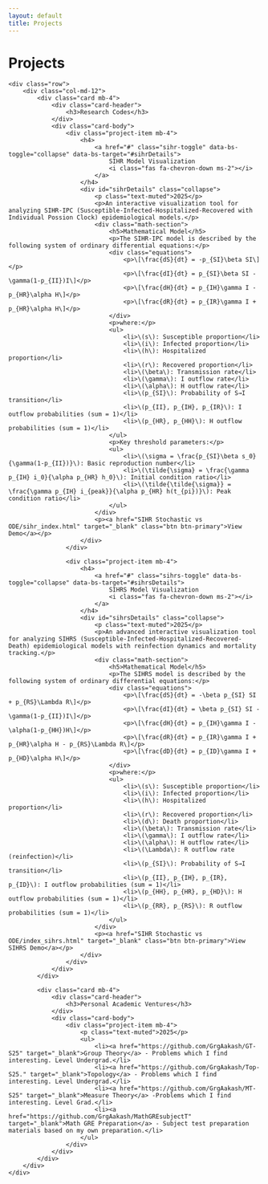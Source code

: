 ```yaml
---
layout: default
title: Projects
---
```


<div class="container mt-5">
    <h1 class="mb-5">Projects</h1>

    <div class="row">
        <div class="col-md-12">
            <div class="card mb-4">
                <div class="card-header">
                    <h3>Research Codes</h3>
                </div>
                <div class="card-body">
                    <div class="project-item mb-4">
                        <h4>
                            <a href="#" class="sihr-toggle" data-bs-toggle="collapse" data-bs-target="#sihrDetails">
                                SIHR Model Visualization
                                <i class="fas fa-chevron-down ms-2"></i>
                            </a>
                        </h4>
                        <div id="sihrDetails" class="collapse">
                            <p class="text-muted">2025</p>
                            <p>An interactive visualization tool for analyzing SIHR-IPC (Susceptible-Infected-Hospitalized-Recovered with Individual Possion Clock) epidemiological models.</p>
                            <div class="math-section">
                                <h5>Mathematical Model</h5>
                                <p>The SIHR-IPC model is described by the following system of ordinary differential equations:</p>
                                <div class="equations">
                                    <p>\[\frac{dS}{dt} = -p_{SI}\beta SI\]</p>
                                    <p>\[\frac{dI}{dt} = p_{SI}\beta SI - \gamma(1-p_{II})I\]</p>
                                    <p>\[\frac{dH}{dt} = p_{IH}\gamma I - p_{HR}\alpha H\]</p>
                                    <p>\[\frac{dR}{dt} = p_{IR}\gamma I + p_{HR}\alpha H\]</p>
                                </div>
                                <p>where:</p>
                                <ul>
                                    <li>\(s\): Susceptible proportion</li>
                                    <li>\(i\): Infected proportion</li>
                                    <li>\(h\): Hospitalized proportion</li>
                                    <li>\(r\): Recovered proportion</li>
                                    <li>\(\beta\): Transmission rate</li>
                                    <li>\(\gamma\): I outflow rate</li>
                                    <li>\(\alpha\): H outflow rate</li>
                                    <li>\(p_{SI}\): Probability of S→I transition</li>
                                    <li>\(p_{II}, p_{IH}, p_{IR}\): I outflow probabilities (sum = 1)</li>
                                    <li>\(p_{HR}, p_{HH}\): H outflow probabilities (sum = 1)</li>
                                </ul>
                                <p>Key threshold parameters:</p>
                                <ul>
                                    <li>\(\sigma = \frac{p_{SI}\beta s_0}{\gamma(1-p_{II})}\): Basic reproduction number</li>
                                    <li>\(\tilde{\sigma} = \frac{\gamma p_{IH} i_0}{\alpha p_{HR} h_0}\): Initial condition ratio</li>
                                    <li>\(\tilde{\tilde{\sigma}} = \frac{\gamma p_{IH} i_{peak}}{\alpha p_{HR} h(t_{pi})}\): Peak condition ratio</li>
                                </ul>
                            </div>
                            <p><a href="SIHR Stochastic vs ODE/sihr_index.html" target="_blank" class="btn btn-primary">View Demo</a></p>
                        </div>
                    </div>

                    <div class="project-item mb-4">
                        <h4>
                            <a href="#" class="sihrs-toggle" data-bs-toggle="collapse" data-bs-target="#sihrsDetails">
                                SIHRS Model Visualization
                                <i class="fas fa-chevron-down ms-2"></i>
                            </a>
                        </h4>
                        <div id="sihrsDetails" class="collapse">
                            <p class="text-muted">2025</p>
                            <p>An advanced interactive visualization tool for analyzing SIHRS (Susceptible-Infected-Hospitalized-Recovered-Death) epidemiological models with reinfection dynamics and mortality tracking.</p>
                            <div class="math-section">
                                <h5>Mathematical Model</h5>
                                <p>The SIHRS model is described by the following system of ordinary differential equations:</p>
                                <div class="equations">
                                    <p>\[\frac{dS}{dt} = -\beta p_{SI} SI + p_{RS}\Lambda R\]</p>
                                    <p>\[\frac{dI}{dt} = \beta p_{SI} SI - \gamma(1-p_{II})I\]</p>
                                    <p>\[\frac{dH}{dt} = p_{IH}\gamma I - \alpha(1-p_{HH})H\]</p>
                                    <p>\[\frac{dR}{dt} = p_{IR}\gamma I + p_{HR}\alpha H - p_{RS}\Lambda R\]</p>
                                    <p>\[\frac{dD}{dt} = p_{ID}\gamma I + p_{HD}\alpha H\]</p>
                                </div>
                                <p>where:</p>
                                <ul>
                                    <li>\(s\): Susceptible proportion</li>
                                    <li>\(i\): Infected proportion</li>
                                    <li>\(h\): Hospitalized proportion</li>
                                    <li>\(r\): Recovered proportion</li>
                                    <li>\(d\): Death proportion</li>
                                    <li>\(\beta\): Transmission rate</li>
                                    <li>\(\gamma\): I outflow rate</li>
                                    <li>\(\alpha\): H outflow rate</li>
                                    <li>\(\Lambda\): R outflow rate (reinfection)</li>
                                    <li>\(p_{SI}\): Probability of S→I transition</li>
                                    <li>\(p_{II}, p_{IH}, p_{IR}, p_{ID}\): I outflow probabilities (sum = 1)</li>
                                    <li>\(p_{HH}, p_{HR}, p_{HD}\): H outflow probabilities (sum = 1)</li>
                                    <li>\(p_{RR}, p_{RS}\): R outflow probabilities (sum = 1)</li>
                                </ul>
                            </div>
                            <p><a href="SIHR Stochastic vs ODE/index_sihrs.html" target="_blank" class="btn btn-primary">View SIHRS Demo</a></p>
                        </div>
                    </div>
                </div>
            </div>

            <div class="card mb-4">
                <div class="card-header">
                    <h3>Personal Academic Ventures</h3>
                </div>
                <div class="card-body">
                    <div class="project-item mb-4">
                        <p class="text-muted">2025</p>
                        <ul>
                            <li><a href="https://github.com/GrgAakash/GT-S25" target="_blank">Group Theory</a> - Problems which I find interesting. Level Undergrad.</li>
                            <li><a href="https://github.com/GrgAakash/Top-S25." target="_blank">Topology</a> - Problems which I find interesting. Level Undergrad.</li>
                            <li><a href="https://github.com/GrgAakash/MT-S25" target="_blank">Measure Theory</a> -Problems which I find interesting. Level Grad.</li>
                            <li><a href="https://github.com/GrgAakash/MathGREsubjectT" target="_blank">Math GRE Preparation</a> - Subject test preparation materials based on my own preparation.</li>
                        </ul>
                    </div>
                </div>
            </div>
        </div>
    </div>
</div>

<style>
.math-section {
    margin: 2rem 0;
    padding: 1rem;
    background-color: #f8f9fa;
    border-radius: 8px;
}

.equations {
    margin: 1rem 0;
    padding: 1rem;
    background-color: white;
    border-radius: 4px;
    overflow-x: auto;
}

.equations p {
    margin: 0.5rem 0;
    text-align: center;
}

.sihr-toggle, .sihrs-toggle {
    color: #007bff;
    text-decoration: none;
    display: flex;
    align-items: center;
    justify-content: space-between;
}

.sihr-toggle:hover, .sihrs-toggle:hover {
    color: #0056b3;
}

.sihr-toggle .fa-chevron-down, .sihrs-toggle .fa-chevron-down {
    transition: transform 0.3s ease;
}

.sihr-toggle[aria-expanded="true"] .fa-chevron-down, .sihrs-toggle[aria-expanded="true"] .fa-chevron-down {
    transform: rotate(180deg);
}

.btn-primary {
    background-color: #007bff;
    color: white;
    padding: 0.5rem 1rem;
    border-radius: 4px;
    text-decoration: none;
    display: inline-block;
}

.btn-primary:hover {
    background-color: #0056b3;
    color: white;
}
</style>

<script>
document.addEventListener('DOMContentLoaded', function() {
    const sihrToggle = document.querySelector('.sihr-toggle');
    const sihrsToggle = document.querySelector('.sihrs-toggle');
    
    sihrToggle.addEventListener('click', function(e) {
        e.preventDefault();
        const icon = this.querySelector('.fa-chevron-down');
        if (this.getAttribute('aria-expanded') === 'true') {
            this.setAttribute('aria-expanded', 'false');
        } else {
            this.setAttribute('aria-expanded', 'true');
        }
    });
    
    sihrsToggle.addEventListener('click', function(e) {
        e.preventDefault();
        const icon = this.querySelector('.fa-chevron-down');
        if (this.getAttribute('aria-expanded') === 'true') {
            this.setAttribute('aria-expanded', 'false');
        } else {
            this.setAttribute('aria-expanded', 'true');
        }
    });
});
</script> 